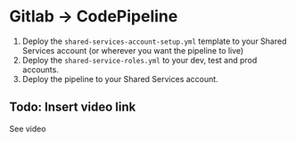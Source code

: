 # Gitlab -> CodePipeline

1. Deploy the `shared-services-account-setup.yml` template to your Shared Services account (or wherever you want the pipeline to live)
2. Deploy the `shared-service-roles.yml` to your dev, test and prod accounts.
3. Deploy the pipeline to your Shared Services account.

## Todo: Insert video link
See video